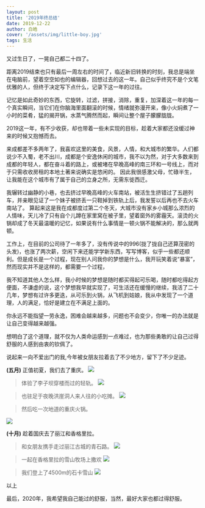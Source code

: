 ```yaml
---
layout: post
title: '2019年终总结'
date: 2019-12-22
author: 白皓
cover: '/assets/img/little-boy.jpg'
tags: 生活
---
```


又过生日了，一晃自己都二十四了。

距离2019结束也只有最后一周左右的时间了，临近新旧转换的时刻，我总是端坐在电脑前，望着空空如也的编辑器，回想过去的这一年。自己似乎终究不是个文笔优雅的人，但终于决定写下点什么，记录下这一年的过往。

记忆是如此奇妙的东西，它旋转，过滤，拼接，消除，重复，加深着这一年的每一个真实瞬间，当它们在你脑海里面翻滚的时候，情绪就弥漫开来，像小火焖煮了一小时的菜肴，猛的揭开锅，水蒸气腾然而起，瞬间让整个屋子朦朦胧胧。

2019这一年，有不少收获，却也带着一些未实现的目标，趁着大家都还没缓过神来的时候又抱憾而去。

来成都差不多两年了，我喜欢这里的美食，风景，人情，和大城市的繁华。人们都说少不入蜀，老不出川，成都是个安逸休闲的城市，我不以为然，对于大多数来到成都的年轻人，都在奋斗着的路上，或被堵在早晚高峰的南三环和一号线上，而对于只需收收房租的本地土著来说确实是悠闲的。
因此我很感激父母，忙碌半生，让我能在这个城市有了属于自己的立身之所，无需东徙西迁。

我辗转过幽静的小巷，也去挤过早晚高峰的火车南站，被活生生挤错过了五趟列车，并亲眼见证了一个妹子被挤丢一只鞋掉到铁轨上后，我发誓以后再也不去火车南站了。
算起来这是我在成都度过第二个冬天，大城市没有家乡小城那么浓烈的人情味，天儿冷了只有自个儿蹲在家里窝在被子里，望着窗外的雾霾天。滚烫的火锅却成了冬天最温暖的记忆，如果说有什么事情是一顿火锅不能解决的，那么就两顿。

工作上，在目前的公司待了一年多了，没有传说中的996(拢了拢自己还算茂密的头发)，也涨了两次薪，空闲下来还能学学新东西，写写博客，似乎一些都还顺利。但是成长是一个过程，现在别人问我你的梦想是什么，我开玩笑着说“暴富”，然而现实并不是这样的，都需要一个过程，

我不知道其他人怎么样，我小时候的梦想是随时都买得起可乐喝，随时都吃得起方便面，不谦虚的说，这个梦想我早就实现了，可生活还在缓慢的继续，我活了二十几年，梦想有过许多更迭，从可乐到火锅，从飞机到姑娘，我从中发现了一个道理，人的满足，恰好是建立在不满足上面的。

你永远不能指望一劳永逸，困难会越来越多，问题也不会变少，你唯一的办法就是让自己变得越来越强。

想明白了这个道理，就不仅为人类命运感到一点难过，也为那些勇敢的让自己过得舒服的人感到由衷的钦佩了。

说起来一向不爱出门的我,今年被女朋友拉着去了不少地方，留下了不少足迹。

**(五月)**
正值初夏，我们去了重庆。
![](https://s2.ax1x.com/2019/12/22/Qx0AtP.jpg)

>   体验了李子坝穿楼而过的轻轨。
![](https://s2.ax1x.com/2019/12/23/lpwGHH.jpg)

>   也驻足于夜晚洪崖洞人来人往的小吃摊。
![](https://s2.ax1x.com/2019/12/23/lpw3uD.jpg)

>   然后吃一次地道的重庆火锅。

![](https://s2.ax1x.com/2019/12/23/lpwYEd.jpg)

**(十月)**
趁着国庆去了丽江和香格里拉。

>   和女朋友携手走过丽江古城的青石路。
![](https://s2.ax1x.com/2019/12/23/lpDAu8.jpg)

>   一起在香格里拉的雪山牧场上撒欢
![](https://s2.ax1x.com/2019/12/22/Qx0e1S.jpg)

>   我们登上了4500m的石卡雪山
![](https://s2.ax1x.com/2019/12/22/Qx0Eff.jpg)

以上

最后，2020年，我希望我自己能过的舒服，当然，最好大家也都过得舒服。